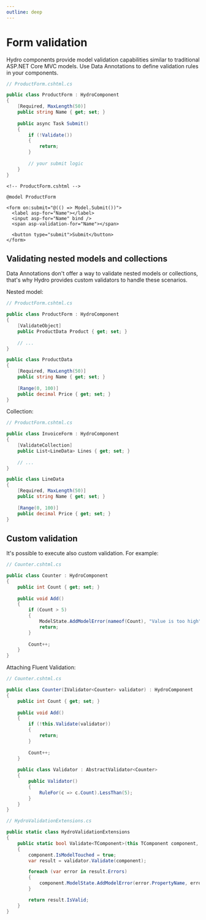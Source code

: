 ```yaml
---
outline: deep
---
```


# Form validation

Hydro components provide model validation capabilities similar to traditional ASP.NET Core MVC models. Use Data Annotations to define validation rules in your components.

```csharp
// ProductForm.cshtml.cs

public class ProductForm : HydroComponent
{
    [Required, MaxLength(50)]
    public string Name { get; set; }
    
    public async Task Submit()
    {
        if (!Validate())
        {
            return;
        }
        
        // your submit logic
    }
}
```

```razor
<!-- ProductForm.cshtml -->

@model ProductForm

<form on:submit="@(() => Model.Submit())">
  <label asp-for="Name"></label>
  <input asp-for="Name" bind />
  <span asp-validation-for="Name"></span>  

  <button type="submit">Submit</button>
</form>
```

## Validating nested models and collections

Data Annotations don't offer a way to validate nested models or collections, that's why Hydro provides custom validators to handle these scenarios.

Nested model:

```csharp
// ProductForm.cshtml.cs

public class ProductForm : HydroComponent
{
    [ValidateObject]
    public ProductData Product { get; set; }
    
    // ...
}

public class ProductData
{
    [Required, MaxLength(50)]
    public string Name { get; set; }
    
    [Range(0, 100)]
    public decimal Price { get; set; }
}
```

Collection:

```csharp
// ProductForm.cshtml.cs

public class InvoiceForm : HydroComponent
{
    [ValidateCollection]
    public List<LineData> Lines { get; set; }
    
    // ...
}

public class LineData
{
    [Required, MaxLength(50)]
    public string Name { get; set; }
    
    [Range(0, 100)]
    public decimal Price { get; set; }
}
```

## Custom validation

It's possible to execute also custom validation. For example:

```csharp
// Counter.cshtml.cs

public class Counter : HydroComponent
{
    public int Count { get; set; }
    
    public void Add()
    {
        if (Count > 5)
        {
            ModelState.AddModelError(nameof(Count), "Value is too high");
            return;
        }
        
        Count++;
    }
}
```

Attaching Fluent Validation:

```csharp
// Counter.cshtml.cs

public class Counter(IValidator<Counter> validator) : HydroComponent
{
    public int Count { get; set; }
    
    public void Add()
    {
        if (!this.Validate(validator))
        {
            return;
        }
        
        Count++;
    }
    
    public class Validator : AbstractValidator<Counter>
    {
        public Validator()
        {
            RuleFor(c => c.Count).LessThan(5);
        }
    }
}

// HydroValidationExtensions.cs

public static class HydroValidationExtensions
{
    public static bool Validate<TComponent>(this TComponent component, IValidator<TComponent> validator) where TComponent : HydroComponent
    {
        component.IsModelTouched = true;
        var result = validator.Validate(component);

        foreach (var error in result.Errors) 
        {
            component.ModelState.AddModelError(error.PropertyName, error.ErrorMessage);
        }

        return result.IsValid;
    }
}

```